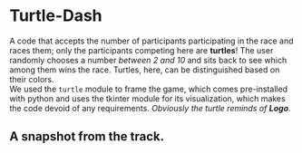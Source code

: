 # Turtle-Dash
A code that accepts the number of participants participating in the race and races them; only the participants competing here are **turtles**! The user randomly chooses a number *between 2 and 10* and sits back to see which among them wins the race. Turtles, here, can be distinguished based on their colors.  
We used the `turtle` module to frame the game, which comes pre-installed with python and uses the tkinter module for its visualization, which makes the code devoid of any requirements. *Obviously the turtle reminds of **Logo***.  
  
## A snapshot from the track.
  
